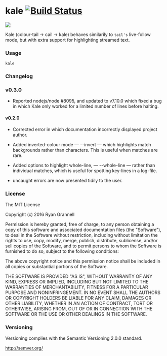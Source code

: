 
# kale [![Build Status](https://travis-ci.org/rgrannell1/kale.png?branch=master)](https://travis-ci.org/rgrannell1/kale)

<img src="kale.gif"> </img>

Kale (colour-tail → cail → kale) behaves similarily to `tail's` live-follow mode, but with extra support for highlighting streamed text.


### Usage

```
kale
```

### Changelog

### v0.3.0

- Reported nodejs/node #8095, and updated to v7.10.0 which fixed a bug in which Kale only worked for a limited number of lines before halting.

#### v0.2.0

- Corrected error in which documentation incorrectly displayed project author.

- Added inverted-colour mode — --invert — which highlights match backgrounds rather than characters. This is useful when matches are rare.

- Added options to highlight whole-line, — --whole-line — rather than individual matches, which is useful for spotting key-lines in a log-file.

- uncaught errors are now presented tidily to the user.

### License

The MIT License

Copyright (c) 2016 Ryan Grannell

Permission is hereby granted, free of charge, to any person obtaining a copy of this software and associated documentation files (the "Software"), to deal in the Software without restriction, including without limitation the rights to use, copy, modify, merge, publish, distribute, sublicense, and/or sell copies of the Software, and to permit persons to whom the Software is furnished to do so, subject to the following conditions:

The above copyright notice and this permission notice shall be included in all copies or substantial portions of the Software.

THE SOFTWARE IS PROVIDED "AS IS", WITHOUT WARRANTY OF ANY KIND, EXPRESS OR IMPLIED, INCLUDING BUT NOT LIMITED TO THE WARRANTIES OF MERCHANTABILITY, FITNESS FOR A PARTICULAR PURPOSE AND NONINFRINGEMENT. IN NO EVENT SHALL THE AUTHORS OR COPYRIGHT HOLDERS BE LIABLE FOR ANY CLAIM, DAMAGES OR OTHER LIABILITY, WHETHER IN AN ACTION OF CONTRACT, TORT OR OTHERWISE, ARISING FROM, OUT OF OR IN CONNECTION WITH THE SOFTWARE OR THE USE OR OTHER DEALINGS IN THE SOFTWARE.

### Versioning

Versioning complies with the Semantic Versioning 2.0.0 standard.

http://semver.org/
